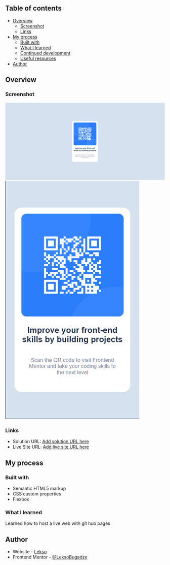 ## Table of contents

- [Overview](#overview)
  - [Screenshot](#screenshot)
  - [Links](#links)
- [My process](#my-process)
  - [Built with](#built-with)
  - [What I learned](#what-i-learned)
  - [Continued development](#continued-development)
  - [Useful resources](#useful-resources)
- [Author](#author)



## Overview

### Screenshot

![PC](image.png)
![Mobile](image-1.png)

### Links

- Solution URL: [Add solution URL here](https://github.com/LeksoBugadze/frontendmentor-1)
- Live Site URL: [Add live site URL here](https://leksobugadze.github.io/frontendmentor-1/)

## My process

### Built with

- Semantic HTML5 markup
- CSS custom properties
- Flexbox

### What I learned

Learned how to host a live web with git hub pages



## Author

- Website - [Lekso](https://leksobugadze.github.io/frontendmentor-1/)
- Frontend Mentor - [@LeksoBugadze](https://www.frontendmentor.io/profile/LeksoBugadze)

